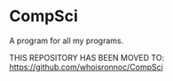 CompSci
=======
A program for all my programs.

THIS REPOSITORY HAS BEEN MOVED TO:
https://github.com/whoisronnoc/CompSci
